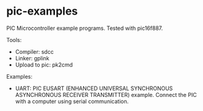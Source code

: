 pic-examples
============

PIC Microcontroller example programs. Tested with pic16f887.

Tools:
* Compiler: sdcc
* Linker: gplink
* Upload to pic: pk2cmd

Examples:
* UART: PIC EUSART (ENHANCED UNIVERSAL SYNCHRONOUS ASYNCHRONOUS RECEIVER TRANSMITTER) example. Connect the PIC with a computer using serial communication.
